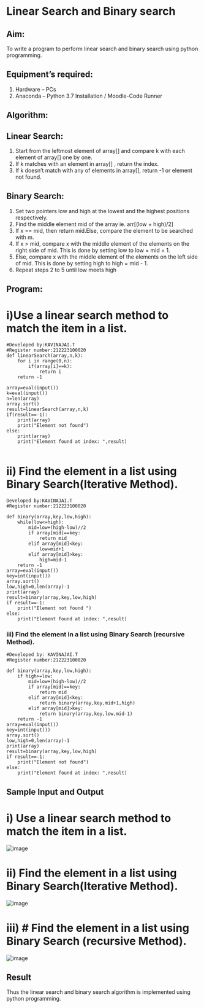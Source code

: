 # Linear Search and Binary search
## Aim:
To write a program to perform linear search and binary search using python programming.
## Equipment’s required:
1.	Hardware – PCs
2.	Anaconda – Python 3.7 Installation / Moodle-Code Runner
## Algorithm:
## Linear Search:
1.	Start from the leftmost element of array[] and compare k with each element of array[] one by one.
2.	If k matches with an element in array[] , return the index.
3.	If k doesn’t match with any of elements in array[], return -1 or element not found.
## Binary Search:
1.	Set two pointers low and high at the lowest and the highest positions respectively.
2.	Find the middle element mid of the array ie. arr[(low + high)/2]
3.	If x == mid, then return mid.Else, compare the element to be searched with m.
4.	If x > mid, compare x with the middle element of the elements on the right side of mid. This is done by setting low to low = mid + 1.
5.	Else, compare x with the middle element of the elements on the left side of mid. This is done by setting high to high = mid - 1.
6.	Repeat steps 2 to 5 until low meets high
## Program:
# i)Use a linear search method to match the item in a list.
```
#Developed by:KAVINAJAI.T
#Register number:212223100020
def linearSearch(array,n,k):
    for i in range(0,n):
        if(array[i]==k):
            return i
    return -1

array=eval(input())
k=eval(input())
n=len(array)
array.sort()
result=linearSearch(array,n,k)
if(result==-1):
    print(array)
    print("Element not found")
else:
    print(array)
    print("Element found at index: ",result)


```
# ii) Find the element in a list using Binary Search(Iterative Method).
```
Developed by:KAVINAJAI.T
#Register number:212223100020

def binary(array,key,low,high):
    while(low<=high):
        mid=low+(high-low)//2
        if array[mid]==key:
            return mid
        elif array[mid]<key:
            low=mid+1
        elif array[mid]>key:
            high=mid-1
    return -1
array=eval(input())
key=int(input())
array.sort()
low,high=0,len(array)-1
print(array)
result=binary(array,key,low,high)
if result==-1:
    print("Element not found ")
else:
    print("Element found at index: ",result)

```
### iii) Find the element in a list using Binary Search (recursive Method).
```
#Developed by: KAVINAJAI.T
#Register number:212223100020

def binary(array,key,low,high):
    if high>=low:
        mid=low+(high-low)//2
        if array[mid]==key:
            return mid
        elif array[mid]<key:
            return binary(array,key,mid+1,high)
        elif array[mid]>key:
            return binary(array,key,low,mid-1)
    return -1
array=eval(input())
key=int(input())
array.sort()
low,high=0,len(array)-1
print(array)
result=binary(array,key,low,high)
if result==-1:
    print("Element not found")
else:
    print("Element found at index: ",result)
```
## Sample Input and Output
# i) Use a linear search method to match the item in a list.
![image](https://github.com/Kavin1311/Search-Algorithms/assets/145695724/81b1e040-eb2b-4163-8eb8-644633491ece)

# ii) Find the element in a list using Binary Search(Iterative Method).
![image](https://github.com/Kavin1311/Search-Algorithms/assets/145695724/722c95c8-863f-4292-b5f2-ca5bf6854198)

# iii)	# Find the element in a list using Binary Search (recursive Method).
![image](https://github.com/Kavin1311/Search-Algorithms/assets/145695724/ed244495-35a5-47e6-bd87-0d0f600d0982)





## Result
Thus the linear search and binary search algorithm is implemented using python programming.
